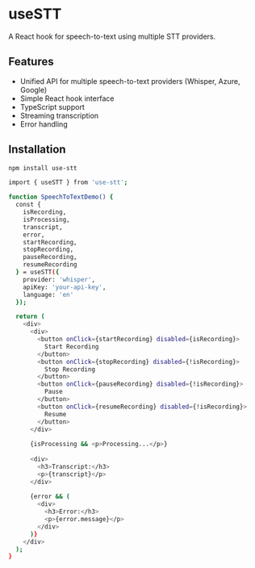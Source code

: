 # useSTT

A React hook for speech-to-text using multiple STT providers.

## Features

- Unified API for multiple speech-to-text providers (Whisper, Azure, Google)
- Simple React hook interface
- TypeScript support
- Streaming transcription
- Error handling

## Installation

```bash
npm install use-stt

import { useSTT } from 'use-stt';

function SpeechToTextDemo() {
  const { 
    isRecording, 
    isProcessing,
    transcript, 
    error,
    startRecording,
    stopRecording,
    pauseRecording,
    resumeRecording
  } = useSTT({
    provider: 'whisper',
    apiKey: 'your-api-key',
    language: 'en'
  });

  return (
    <div>
      <div>
        <button onClick={startRecording} disabled={isRecording}>
          Start Recording
        </button>
        <button onClick={stopRecording} disabled={!isRecording}>
          Stop Recording
        </button>
        <button onClick={pauseRecording} disabled={!isRecording}>
          Pause
        </button>
        <button onClick={resumeRecording} disabled={!isRecording}>
          Resume
        </button>
      </div>
      
      {isProcessing && <p>Processing...</p>}
      
      <div>
        <h3>Transcript:</h3>
        <p>{transcript}</p>
      </div>
      
      {error && (
        <div>
          <h3>Error:</h3>
          <p>{error.message}</p>
        </div>
      )}
    </div>
  );
}